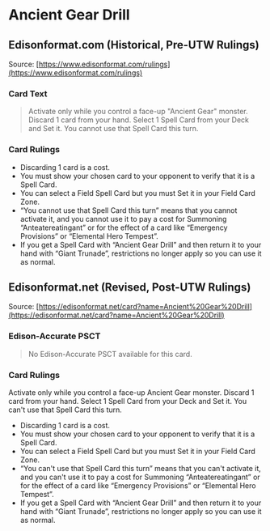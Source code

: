 # Ancient Gear Drill

## Edisonformat.com (Historical, Pre-UTW Rulings)

Source: [https://www.edisonformat.com/rulings](https://www.edisonformat.com/rulings)

### Card Text

> Activate only while you control a face-up "Ancient Gear" monster. Discard 1 card from your hand. Select 1 Spell Card from your Deck and Set it. You cannot use that Spell Card this turn.

### Card Rulings

*   Discarding 1 card is a cost.
*   You must show your chosen card to your opponent to verify that it is a Spell Card.
*   You can select a Field Spell Card but you must Set it in your Field Card Zone.
*   “You cannot use that Spell Card this turn” means that you cannot activate it, and you cannot use it to pay a cost for Summoning “Anteatereatingant” or for the effect of a card like “Emergency Provisions” or “Elemental Hero Tempest”.
*   If you get a Spell Card with “Ancient Gear Drill” and then return it to your hand with “Giant Trunade”, restrictions no longer apply so you can use it as normal.

## Edisonformat.net (Revised, Post-UTW Rulings)

Source: [https://edisonformat.net/card?name=Ancient%20Gear%20Drill](https://edisonformat.net/card?name=Ancient%20Gear%20Drill)

### Edison-Accurate PSCT

> No Edison-Accurate PSCT available for this card.

### Card Rulings

Activate only while you control a face-up Ancient Gear monster. Discard 1 card from your hand. Select 1 Spell Card from your Deck and Set it. You can't use that Spell Card this turn.
*   Discarding 1 card is a cost.
*   You must show your chosen card to your opponent to verify that it is a Spell Card.
*   You can select a Field Spell Card but you must Set it in your Field Card Zone.
*   “You can't use that Spell Card this turn” means that you can't activate it, and you can't use it to pay a cost for Summoning “Anteatereatingant” or for the effect of a card like “Emergency Provisions” or “Elemental Hero Tempest”.
*   If you get a Spell Card with “Ancient Gear Drill” and then return it to your hand with “Giant Trunade”, restrictions no longer apply so you can use it as normal.
            